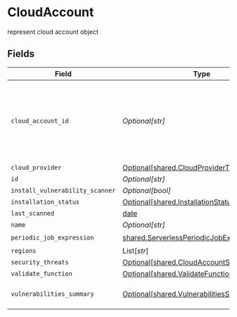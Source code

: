 # CloudAccount

represent cloud account object


## Fields

| Field                                                                                              | Type                                                                                               | Required                                                                                           | Description                                                                                        |
| -------------------------------------------------------------------------------------------------- | -------------------------------------------------------------------------------------------------- | -------------------------------------------------------------------------------------------------- | -------------------------------------------------------------------------------------------------- |
| `cloud_account_id`                                                                                 | *Optional[str]*                                                                                    | :heavy_minus_sign:                                                                                 | the identifier id from the cloud account provider. account ID for AWS and subscription ID in Azure |
| `cloud_provider`                                                                                   | [Optional[shared.CloudProviderType]](../../models/shared/cloudprovidertype.md)                     | :heavy_minus_sign:                                                                                 | N/A                                                                                                |
| `id`                                                                                               | *Optional[str]*                                                                                    | :heavy_minus_sign:                                                                                 | N/A                                                                                                |
| `install_vulnerability_scanner`                                                                    | *Optional[bool]*                                                                                   | :heavy_minus_sign:                                                                                 | N/A                                                                                                |
| `installation_status`                                                                              | [Optional[shared.InstallationStatus]](../../models/shared/installationstatus.md)                   | :heavy_minus_sign:                                                                                 | N/A                                                                                                |
| `last_scanned`                                                                                     | [date](https://docs.python.org/3/library/datetime.html#date-objects)                               | :heavy_minus_sign:                                                                                 | N/A                                                                                                |
| `name`                                                                                             | *Optional[str]*                                                                                    | :heavy_minus_sign:                                                                                 | N/A                                                                                                |
| `periodic_job_expression`                                                                          | [shared.ServerlessPeriodicJobExpression](../../models/shared/serverlessperiodicjobexpression.md)   | :heavy_check_mark:                                                                                 | N/A                                                                                                |
| `regions`                                                                                          | List[*str*]                                                                                        | :heavy_minus_sign:                                                                                 | N/A                                                                                                |
| `security_threats`                                                                                 | [Optional[shared.CloudAccountSecurityThreats]](../../models/shared/cloudaccountsecuritythreats.md) | :heavy_minus_sign:                                                                                 | N/A                                                                                                |
| `validate_function`                                                                                | [Optional[shared.ValidateFunction]](../../models/shared/validatefunction.md)                       | :heavy_minus_sign:                                                                                 | N/A                                                                                                |
| `vulnerabilities_summary`                                                                          | [Optional[shared.VulnerabilitiesSummary]](../../models/shared/vulnerabilitiessummary.md)           | :heavy_minus_sign:                                                                                 | Vulnerabilities summary by severity                                                                |